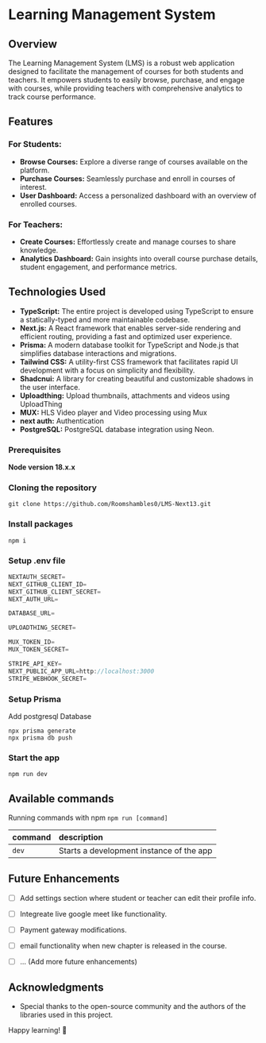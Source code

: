 # Learning Management System

## Overview

The Learning Management System (LMS) is a robust web application designed to facilitate the management of courses for both students and teachers. It empowers students to easily browse, purchase, and engage with courses, while providing teachers with comprehensive analytics to track course performance.

## Features

### For Students:

- **Browse Courses:** Explore a diverse range of courses available on the platform.
- **Purchase Courses:** Seamlessly purchase and enroll in courses of interest.
- **User Dashboard:** Access a personalized dashboard with an overview of enrolled courses.

### For Teachers:

- **Create Courses:** Effortlessly create and manage courses to share knowledge.
- **Analytics Dashboard:** Gain insights into overall course purchase details, student engagement, and performance metrics.

## Technologies Used

- **TypeScript:** The entire project is developed using TypeScript to ensure a statically-typed and more maintainable codebase.
- **Next.js:** A React framework that enables server-side rendering and efficient routing, providing a fast and optimized user experience.
- **Prisma:** A modern database toolkit for TypeScript and Node.js that simplifies database interactions and migrations.
- **Tailwind CSS:** A utility-first CSS framework that facilitates rapid UI development with a focus on simplicity and flexibility.
- **Shadcnui:** A library for creating beautiful and customizable shadows in the user interface.
- **Uploadthing:** Upload thumbnails, attachments and videos using UploadThing
- **MUX:** HLS Video player and Video processing using Mux
- **next auth:** Authentication 
- **PostgreSQL:** PostgreSQL database integration using Neon.

### Prerequisites

**Node version 18.x.x**

### Cloning the repository

```shell
git clone https://github.com/Roomshambles0/LMS-Next13.git
```

### Install packages

```shell
npm i
```

### Setup .env file


```js
NEXTAUTH_SECRET=
NEXT_GITHUB_CLIENT_ID=
NEXT_GITHUB_CLIENT_SECRET=
NEXT_AUTH_URL=

DATABASE_URL=

UPLOADTHING_SECRET=

MUX_TOKEN_ID=
MUX_TOKEN_SECRET=

STRIPE_API_KEY=
NEXT_PUBLIC_APP_URL=http://localhost:3000
STRIPE_WEBHOOK_SECRET=


```

### Setup Prisma

Add postgresql Database 

```shell
npx prisma generate
npx prisma db push

```

### Start the app

```shell
npm run dev
```

## Available commands

Running commands with npm `npm run [command]`

| command         | description                              |
| :-------------- | :--------------------------------------- |
| `dev`           | Starts a development instance of the app |


## Future Enhancements

- [ ] Add settings section where student or teacher can edit their profile info.
- [ ] Integreate live google meet like functionality.
- [ ] Payment gateway modifications.
- [ ] email functionality when new chapter is released in the course.
- [ ] ... (Add more future enhancements)


## Acknowledgments

- Special thanks to the open-source community and the authors of the libraries used in this project.

Happy learning! 🚀